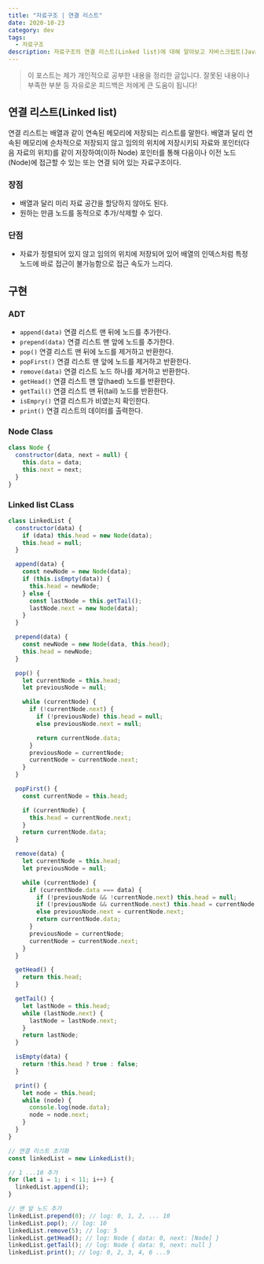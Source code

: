```yaml
---
title: "자료구조 | 연결 리스트"
date: 2020-10-23
category: dev
tags:
  - 자료구조
description: 자료구조의 연결 리스트(Linked list)에 대해 알아보고 자바스크립트(Javascript)로 구현해보자.
---
```


> 이 포스트는 제가 개인적으로 공부한 내용을 정리한 글입니다. 잘못된 내용이나 부족한 부분 등 자유로운 피드백은 저에게 큰 도움이 됩니다!

## 연결 리스트(Linked list)

연결 리스트는 배열과 같이 연속된 메모리에 저장되는 리스트를 말한다.
배열과 달리 연속된 메모리에 순차적으로 저장되지 않고 임의의 위치에 저장시키되 자료와 포인터(다음 자료의 위치)를 같이 저장하여(이하 Node) 포인터를 통해 다음이나 이전 노드(Node)에 접근할 수 있는 또는 연결 되어 있는 자료구조이다.

### 장점

- 배열과 달리 미리 자료 공간을 할당하지 않아도 된다.
- 원하는 만큼 노드를 동적으로 추가/삭제할 수 있다.

### 단점

- 자료가 정렬되어 있지 않고 임의의 위치에 저장되어 있어 배열의 인덱스처럼 특정 노드에 바로 접근이 불가능함으로 접근 속도가 느리다.

## 구현

### ADT

- `append(data)` 연결 리스트 맨 뒤에 노드를 추가한다.
- `prepend(data)` 연결 리스트 맨 앞에 노드를 추가한다.
- `pop()` 연결 리스트 맨 뒤에 노드를 제거하고 반환한다.
- `popFirst()` 연결 리스트 맨 앞에 노드를 제거하고 반환한다.
- `remove(data)` 연결 리스트 노드 하나를 제거하고 반환한다.
- `getHead()` 연결 리스트 맨 앞(haed) 노드를 반환한다.
- `getTail()` 연결 리스트 맨 뒤(tail) 노드를 반환한다.
- `isEmpry()` 연결 리스트가 비였는지 확인한다.
- `print()` 연결 리스트의 데이터를 출력한다.

### Node Class

```js
class Node {
  constructor(data, next = null) {
    this.data = data;
    this.next = next;
  }
}
```

### Linked list CLass

```js
class LinkedList {
  constructor(data) {
    if (data) this.head = new Node(data);
    this.head = null;
  }

  append(data) {
    const newNode = new Node(data);
    if (this.isEmpty(data)) {
      this.head = newNode;
    } else {
      const lastNode = this.getTail();
      lastNode.next = new Node(data);
    }
  }

  prepend(data) {
    const newNode = new Node(data, this.head);
    this.head = newNode;
  }

  pop() {
    let currentNode = this.head;
    let previousNode = null;

    while (currentNode) {
      if (!currentNode.next) {
        if (!previousNode) this.head = null;
        else previousNode.next = null;

        return currentNode.data;
      }
      previousNode = currentNode;
      currentNode = currentNode.next;
    }
  }

  popFirst() {
    const currentNode = this.head;

    if (currentNode) {
      this.head = currentNode.next;
    }
    return currentNode.data;
  }

  remove(data) {
    let currentNode = this.head;
    let previousNode = null;

    while (currentNode) {
      if (currentNode.data === data) {
        if (!previousNode && !currentNode.next) this.head = null;
        if (!previousNode && currentNode.next) this.head = currentNode.next;
        else previousNode.next = currentNode.next;
        return currentNode.data;
      }
      previousNode = currentNode;
      currentNode = currentNode.next;
    }
  }

  getHead() {
    return this.head;
  }

  getTail() {
    let lastNode = this.head;
    while (lastNode.next) {
      lastNode = lastNode.next;
    }
    return lastNode;
  }

  isEmpty(data) {
    return !this.head ? true : false;
  }

  print() {
    let node = this.head;
    while (node) {
      console.log(node.data);
      node = node.next;
    }
  }
}
```

```js
// 연결 리스트 초기화
const linkedList = new LinkedList();

// 1 ...10 추가
for (let i = 1; i < 11; i++) {
  linkedList.append(i);
}

// 맨 앞 노드 추가
linkedList.prepend(0); // log: 0, 1, 2, ... 10
linkedList.pop(); // log: 10
linkedList.remove(5); // log: 5
linkedList.getHead(); // log: Node { data: 0, next: [Node] }
linkedList.getTail(); // log: Node { data: 9, next: null }
linkedList.print(); // log: 0, 2, 3, 4, 6 ...9
```
